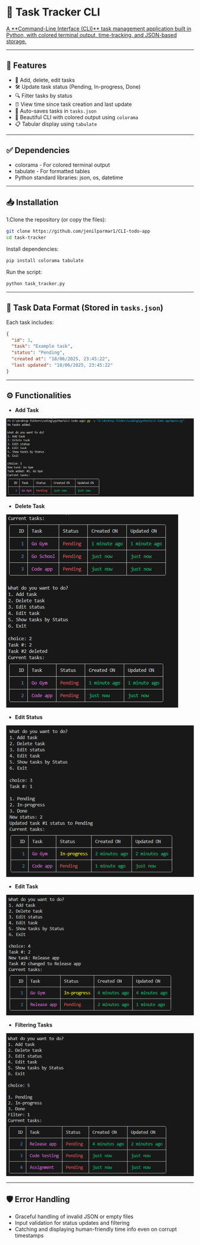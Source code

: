 # 📝 Task Tracker CLI

<a href= "https://roadmap.sh/projects/task-tracker" target="_blank" text-decoration="None">
A **Command-Line Interface (CLI)** task management application built in Python, with colored terminal output, time-tracking, and JSON-based storage.
</a>

---

## 🚀 Features

- 📌 Add, delete, edit tasks
- 🛠️ Update task status (Pending, In-progress, Done)
- 🔍 Filter tasks by status
- ⏰ View time since task creation and last update
- 🧠 Auto-saves tasks in `tasks.json`
- 🌈 Beautiful CLI with colored output using `colorama`
- 📋 Tabular display using `tabulate`

---

## ✅ Dependencies
- colorama - For colored terminal output
- tabulate - For formatted tables
- Python standard libraries: json, os, datetime

---

## 📥 Installation

1.Clone the repository (or copy the files):

```bash
git clone https://github.com/jenilparmar1/CLI-todo-app
cd task-tracker
```

Install dependencies:

```bash
pip install colorama tabulate
```

Run the script:

```bash
python task_tracker.py
```

---

## 💾 Task Data Format (Stored in `tasks.json`)

Each task includes:

```json
{
  "id": 1,
  "task": "Example task",
  "status": "Pending",
  "created at": "18/06/2025, 23:45:22",
  "last updated": "18/06/2025, 23:45:22"
}
```

---

## ⚙️ Functionalities 

- **Add Task**
<img src="example_uses\add_task.png">

- **Delete Task**
<img src="example_uses\Delete_task.png">

- **Edit Status**
<img src="example_uses\Edit_status.png">

- **Edit Task**
<img src="example_uses\Edit_task.png">

- **Filtering Tasks**
<img src="example_uses\Show_tasks_by_filter.png">

---

## 🛡️ Error Handling
- Graceful handling of invalid JSON or empty files
- Input validation for status updates and filtering
- Catching and displaying human-friendly time info even on corrupt timestamps

